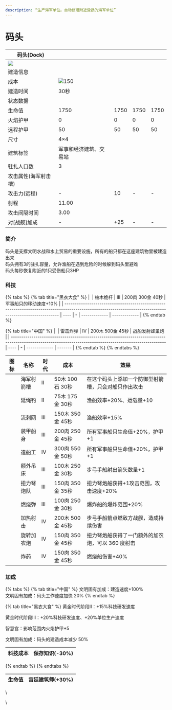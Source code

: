 ```yaml
---
description: “生产海军单位。自动修理附近受损的海军单位”
---
```


# 码头

| 码头(Dock)                                                                                                 |                                                                                                    |      |      |      |
| -------------------------------------------------------------------------------------------------------- | -------------------------------------------------------------------------------------------------- | ---- | ---- | ---- |
| ![](https://seicing-1257171891.cos.ap-nanjing.myqcloud.com/3fatcatpool/aoe4/tech/%E7%A0%81%E5%A4%B4.png) |                                                                                                    |      |      |      |
| 建造信息                                                                                                     |                                                                                                    |      |      |      |
| 成本                                                                                                       | ![](https://seicing-1257171891.cos.ap-nanjing.myqcloud.com/3fatcatpool/aoe4/tech/%E6%9C%A8.png)150 |      |      |      |
| 建造时间                                                                                                     | 30秒                                                                                                |      |      |      |
| 状态数据                                                                                                     |                                                                                                    |      |      |      |
| 生命值                                                                                                      | 1750                                                                                               | 1750 | 1750 | 1750 |
| 火焰护甲                                                                                                     | 0                                                                                                  | 0    | 0    | 0    |
| 远程护甲                                                                                                     | 50                                                                                                 | 50   | 50   | 50   |
| 尺寸                                                                                                       | 4×4                                                                                                |      |      |      |
| 建筑标签                                                                                                     | 军事和经济建筑、交易站                                                                                        |      |      |      |
| 驻扎人口数                                                                                                    | 3                                                                                                  |      |      |      |
| 攻击属性(海军射击槽)                                                                                              |                                                                                                    |      |      |      |
| 攻击力(远程)                                                                                                  | -                                                                                                  | 10   | -    | -    |
| 射程                                                                                                       | 11.00                                                                                              |      |      |      |
| 攻击间隔时间                                                                                                   | 3.00                                                                                               |      |      |      |
| 对\[战舰]加成                                                                                                 | -                                                                                                  | +25  | -    | -    |

### 简介

码头是支撑文明水战和水上贸易的重要设施，所有的船只都在这座建筑物里被建造出来\
码头拥有3的驻扎容量，允许渔船在遇到危险的时候躲到码头里避难\
码头每秒恢复附近的1只受伤船只3HP

### 科技 <a href="#sp1" id="sp1"></a>

{% tabs %}
{% tab title="黑衣大食" %}
| <img src="https://seicing-1257171891.cos.ap-nanjing.myqcloud.com/3fatcatpool/aoe4/tech/%E6%9F%9A%E6%9C%A8%E6%A1%85%E6%9D%86.png" alt="" data-size="line"> | 柚木桅杆 | Ⅲ | 200肉 300金 40秒 | 军事船只的移动速度+10% |
| --------------------------------------------------------------------------------------------------------------------------------------------------------- | ---- | - | ------------- | ------------- |
{% endtab %}

{% tab title="中国" %}
| <img src="https://seicing-1257171891.cos.ap-nanjing.myqcloud.com/3fatcatpool/aoe4/tech/%E9%9B%B7%E5%87%BB%E7%82%B8%E5%BC%B9.png" alt="" data-size="line"> | 雷击炸弹 | Ⅳ | 200木 500金 45秒 | 战船发射蜂巢炮 |
| --------------------------------------------------------------------------------------------------------------------------------------------------------- | ---- | - | ------------- | ------- |
{% endtab %}
{% endtabs %}

| 图标                                                                                                                                                                 | 名称    | 时代 | 成本            | 效果                          |
| ------------------------------------------------------------------------------------------------------------------------------------------------------------------ | ----- | -- | ------------- | --------------------------- |
| <img src="https://seicing-1257171891.cos.ap-nanjing.myqcloud.com/3fatcatpool/aoe4/tech/%E6%B5%B7%E5%86%9B%E5%B0%84%E7%AE%AD%E6%A7%BD.png" alt="" data-size="line"> | 海军射箭槽 | Ⅱ  | 50木 100石 30秒  | 在这个码头上添加一个防御型射箭槽，只会对船只作出攻击  |
| <img src="https://seicing-1257171891.cos.ap-nanjing.myqcloud.com/3fatcatpool/aoe4/tech/%E5%BB%B6%E7%BB%B3%E9%92%93.png" alt="" data-size="line">                   | 延绳钓   | Ⅱ  | 75木 175金 30秒  | 渔船效率+20%、运载量+10             |
| <img src="https://seicing-1257171891.cos.ap-nanjing.myqcloud.com/3fatcatpool/aoe4/tech/%E6%B5%81%E5%88%BA%E7%BD%91.png" alt="" data-size="line">                   | 流刺网   | Ⅲ  | 150木 350金 45秒 | 渔船效率+15%                    |
| <img src="https://seicing-1257171891.cos.ap-nanjing.myqcloud.com/3fatcatpool/aoe4/tech/%E8%A3%85%E7%94%B2%E8%88%B9%E8%BA%AB.png" alt="" data-size="line">          | 装甲船身  | Ⅲ  | 200肉 250金 45秒 | 所有军事船只生命值+20%，护甲+1          |
| <img src="https://seicing-1257171891.cos.ap-nanjing.myqcloud.com/3fatcatpool/aoe4/tech/%E9%80%A0%E8%88%B9%E5%B7%A52.png" alt="" data-size="line">                  | 造船工   | Ⅳ  | 300肉 550金 50秒 | 所有军事船只生命值+20%，护甲+1          |
| <img src="https://seicing-1257171891.cos.ap-nanjing.myqcloud.com/3fatcatpool/aoe4/tech/%E9%A2%9D%E5%A4%96%E5%90%8A%E5%BA%8A.png" alt="" data-size="line">          | 额外吊床  | Ⅲ  | 100木 250金 30秒 | 步弓手船射出箭矢数量+1                |
| <img src="https://seicing-1257171891.cos.ap-nanjing.myqcloud.com/3fatcatpool/aoe4/tech/%E6%89%AD%E5%8A%9B%E5%BC%A9%E7%82%AE%E9%98%9F.png" alt="" data-size="line"> | 扭力弩炮队 | Ⅲ  | 150肉 350金 35秒 | 扭力弩炮船获得+1攻击范围，攻击速度+20%      |
| <img src="https://seicing-1257171891.cos.ap-nanjing.myqcloud.com/3fatcatpool/aoe4/tech/%E7%87%83%E7%83%A7%E5%BC%B9.png" alt="" data-size="line">                   | 燃烧弹   | Ⅲ  | 100肉 250金 30秒 | 爆炸船的爆炸范围+20%                |
| <img src="https://seicing-1257171891.cos.ap-nanjing.myqcloud.com/3fatcatpool/aoe4/tech/%E5%8A%A0%E7%83%AD%E5%B0%84%E5%87%BB.png" alt="" data-size="line">          | 加热射击  | Ⅳ  | 200木 500金 45秒 | 步弓手船箭点燃敌方战舰，造成持续伤害          |
| <img src="https://seicing-1257171891.cos.ap-nanjing.myqcloud.com/3fatcatpool/aoe4/tech/%E6%97%8B%E8%BD%AC%E5%8A%A0%E5%86%9C%E7%82%AE.png" alt="" data-size="line"> | 旋转加农炮 | Ⅳ  | 150肉 350金 45秒 | 扭力弩炮船获得了一门额外的加农炮，可以 360 度射击 |
| <img src="https://seicing-1257171891.cos.ap-nanjing.myqcloud.com/3fatcatpool/aoe4/tech/%E7%82%B8%E8%8D%AF.png" alt="" data-size="line">                            | 炸药    | Ⅳ  | 150肉 350金 45秒 | 燃烧船伤害+40%                   |

### 加成 <a href="#sp" id="sp"></a>

{% tabs %}
{% tab title="中国" %}
文明固有加成：建造速度+100%\
文明固有加成：码头工作速度加快 20%
{% endtab %}

{% tab title="黑衣大食" %}
黄金时代阶段II：+15%科技研发速度&#x20;

黄金时代阶段III：+20%科技研发速度、+20%单位生产速度&#x20;

智慧宫：影响范围内火焰护甲+5&#x20;

文明固有加成：码头的建造成本减少 50%

| 科技成本 | <img src="https://seicing-1257171891.cos.ap-nanjing.myqcloud.com/3fatcatpool/aoe4/tech/%E4%BF%9D%E5%AD%98%E7%9F%A5%E8%AF%86.png" alt="" data-size="line">保存知识(-30%) |
| ---- | ------------------------------------------------------------------------------------------------------------------------------------------------------------------- |
{% endtab %}
{% endtabs %}

| 生命值 | <img src="https://seicing-1257171891.cos.ap-nanjing.myqcloud.com/3fatcatpool/aoe4/tech/%E5%AE%AB%E5%BB%B7%E5%BB%BA%E7%AD%91%E5%B8%88.png" alt="" data-size="line">宫廷建筑师(+30%) |
| --- | ----------------------------------------------------------------------------------------------------------------------------------------------------------------------------- |

\


\
